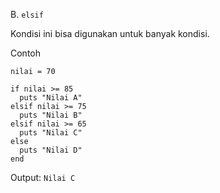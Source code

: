 B. `elsif`

Kondisi ini bisa digunakan untuk banyak kondisi. 

Contoh 

```
nilai = 70

if nilai >= 85
  puts "Nilai A"
elsif nilai >= 75
  puts "Nilai B"
elsif nilai >= 65
  puts "Nilai C"
else
  puts "Nilai D"
end

```

Output: `Nilai C`

